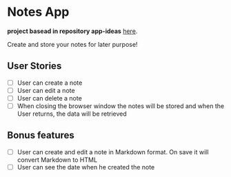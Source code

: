 # Notes App

**project basead in repository app-ideas** [here](https://github.com/florinpop17/app-ideas).

Create and store your notes for later purpose!

## User Stories

-   [ ] User can create a note
-   [ ] User can edit a note
-   [ ] User can delete a note
-   [ ] When closing the browser window the notes will be stored and when the User returns, the data will be retrieved

## Bonus features

-   [ ] User can create and edit a note in Markdown format. On save it will convert Markdown to HTML
-   [ ] User can see the date when he created the note
